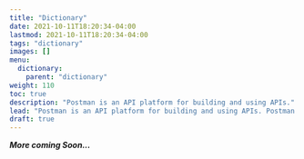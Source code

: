 ```yaml
---
title: "Dictionary"
date: 2021-10-11T18:20:34-04:00
lastmod: 2021-10-11T18:20:34-04:00
tags: "dictionary"
images: []
menu:
  dictionary:
    parent: "dictionary"
weight: 110
toc: true
description: "Postman is an API platform for building and using APIs."
lead: "Postman is an API platform for building and using APIs. Postman simplifies each step of the API lifecycle and streamlines collaboration so you can create better APIs—faster."
draft: true
---
```


_**More coming Soon...**_